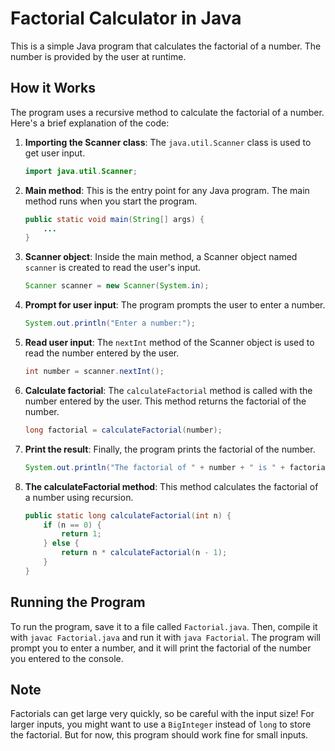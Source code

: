 # Factorial Calculator in Java

This is a simple Java program that calculates the factorial of a number. The number is provided by the user at runtime.

## How it Works

The program uses a recursive method to calculate the factorial of a number. Here's a brief explanation of the code:

1. **Importing the Scanner class**: The `java.util.Scanner` class is used to get user input.

    ```java
    import java.util.Scanner;
    ```

2. **Main method**: This is the entry point for any Java program. The main method runs when you start the program.

    ```java
    public static void main(String[] args) {
        ...
    }
    ```

3. **Scanner object**: Inside the main method, a Scanner object named `scanner` is created to read the user's input.

    ```java
    Scanner scanner = new Scanner(System.in);
    ```

4. **Prompt for user input**: The program prompts the user to enter a number.

    ```java
    System.out.println("Enter a number:");
    ```

5. **Read user input**: The `nextInt` method of the Scanner object is used to read the number entered by the user.

    ```java
    int number = scanner.nextInt();
    ```

6. **Calculate factorial**: The `calculateFactorial` method is called with the number entered by the user. This method returns the factorial of the number.

    ```java
    long factorial = calculateFactorial(number);
    ```

7. **Print the result**: Finally, the program prints the factorial of the number.

    ```java
    System.out.println("The factorial of " + number + " is " + factorial);
    ```

8. **The calculateFactorial method**: This method calculates the factorial of a number using recursion.

    ```java
    public static long calculateFactorial(int n) {
        if (n == 0) {
            return 1;
        } else {
            return n * calculateFactorial(n - 1);
        }
    }
    ```

## Running the Program

To run the program, save it to a file called `Factorial.java`. Then, compile it with `javac Factorial.java` and run it with `java Factorial`. The program will prompt you to enter a number, and it will print the factorial of the number you entered to the console.

## Note

Factorials can get large very quickly, so be careful with the input size! For larger inputs, you might want to use a `BigInteger` instead of `long` to store the factorial. But for now, this program should work fine for small inputs.
